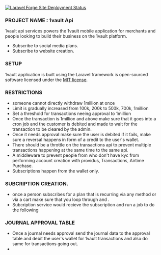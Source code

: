 
[![Laravel Forge Site Deployment Status](https://img.shields.io/endpoint?url=https%3A%2F%2Fforge.laravel.com%2Fsite-badges%2F7c4e2ab4-3b31-4579-9f11-fd67b867b67f%3Fdate%3D1%26commit%3D1&style=plastic)](https://forge.laravel.com/servers/734550/sites/2161996)

### PROJECT NAME :  1vault Api

1vault api services powers the 1vault mobile application for merchants and people looking to build their business on the 1vault platform.

- Subscribe to social media plans.
- Subscribe to website creation.

### SETUP

1vault application is built using the Laravel framework is open-sourced software licensed under the [MIT license](https://opensource.org/licenses/MIT).

### RESTRICTIONS

* someone cannot directly withdraw 1million at once
* Limit is gradually increased from 100k, 200k to 500k, 700k, 1million
* Set a threshold for transactions neeing approval to 1million 
* Once the transaction is 1million and above make sure that it goes into a cron job and the customer is debited and made to wait for the transaction to be cleared by the admin.
* Once it needs approval make sure the user is debited if it fails, make sure a reversal happens in form of a credit to the user's wallet.
* There should be a throttle on the transactions api to prevent multiple transactions happening at the same time to the same api.
* A middleware to prevent people from who don't have kyc from performing account creation with providus, Transactions, Airtime Purchase.
* Subscriptions happen from the wallet only.

### SUBCRIPTION CREATION.
* once a person subscribes for a plan that is recurring via any method or via a cart make sure that you loop through and .
* Subcription service would recieve the subscription and run a job to do the following

### JOURNAL APPROVAL TABLE
* Once a journal needs approval send the journal data to the approval table and debit the user's wallet for 1vault transactions and also do same for transactions going out.
* 
